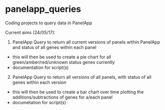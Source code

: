 # panelapp_queries
Coding projects to query data in PanelApp

Current aims (24/05/17):

1. PanelApp Query to return all current versions of panels within PanelApp and status of all genes within each panel
  - this will then be used to create a pie chart for all green/amber/red/unknown status genes currently
  - documentation for script(s)

2. PanelApp Query to return all versions of all panels, with status of all genes within each version
  - this will then be used to create a bar chart over time plotting the additions/subtractions of genes for a/each panel
  - documetation for script(s)
